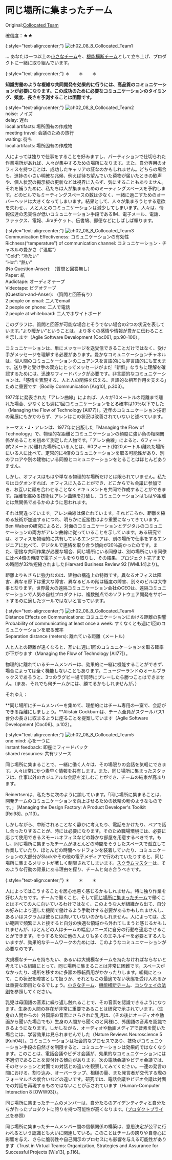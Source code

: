 # 同じ場所に集まったチーム

 Original:[Collocated Team](https://sites.google.com/a/scrumplop.org/published-patterns/product-organization-pattern-language/development-team/collocated-team)

確信度：★★

{:style="text-align:center;"}
![ch02_08_8_Collocated_Team1](Images/ch02_08_8_Collocated_Team1.png)

… あなたは​一つ以上の[小さなチーム](ch02_09_9_Small_Teams.md)を、[機能横断チーム](ch02_10_10_Cross_Functional_Team.md)​として立ち上げ、プロダクトに一緒に取り組んでいます。

{:style="text-align:center;"}
＊　　＊　　＊

**知識労働のような複雑な共同開発を効果的に行うには、高品質のコミュニケーションが必要になります。この成功のために必要なコミュニケーションのタイミング、頻度、長さを予測することは困難です。**

{:style="text-align:center;"}
![ch02_08_8_Collocated_Team2](Images/ch02_08_8_Collocated_Team2.png)<br>
noise: ノイズ<br>delay: 遅れ<br>local artifacts: 場所固有の作成物<br>meeting travel: 会議のための旅行<br>waiting: 待ち<br>local artifacts: 場所固有の作成物

人によっては独りで仕事をすることを好みますし、パーティションで仕切られた作業場所があれば、人々が集中するための場所になります。また、自分専用のオフィスを持つことは、成功したキャリアの証なのかもしれません。どちらの場合も、進捗の小さい明確な兆候、例えば待ち望んでいた荷物が届いたときの歓声や、個人状況の掲示板の更新などは視界に入らず、気にすることもありません。それを補うために、私たちは人が集まるためのミーティングスペースを予約します。どのビルでもミーティングスペースの数は少なく、一緒に過ごすためのオーバーヘッドは大きくなってしまいます。結果として、人々が集まろうとする意欲を失わせ、、人と人とのコミュニケーションは減少してしまいます。人々は、情報伝達の忠実性が低いコミュニケーション手段であるIM、電子メール、電話、ファックス、電報、Jiraチケット、伝書鳩、郵便などにしばしば頼ります。

{:style="text-align:center;"}
![ch02_08_8_Collocated_Team3](Images/ch02_08_8_Collocated_Team3.png)<br>
Communication Effectiveness: コミュニケーションの有効性<br>Richness(“temperature”) of communication channel: コミュニケーション・チャネルの豊かさ（”温度”）<br>“Cold”: “冷たい”<br>“Hot”: “熱い”<br> (No Question-Anser): （質問と回答無し）<br>Paper: 紙<br>Audiotape: オーディオテープ<br>Videotape: ビデオテープ<br>(Question-and-Anser): （質問と回答有り）<br>2 people on email: 二人でemail<br>2 people on phone: 二人で電話<br>2 people at whiteboard: 二人でホワイトボード

このグラフは、質問と回答が可能な場合とそうでない場合の2つの状況を表しています。”より暖かい”ということは、より多くの感情や情報が豊かに伝わることを示します（Agile Software Development [Coc06], pp.90-100）。

コミュニケーションは、単にメッセージを送受信できることだけではなく、受け手がメッセージを理解する必要があります。豊かなコミュニケーションチャネルは、個人間のコミュニケーションのニュアンスを言語的にも非言語的にも支えます。送り手と受け手の双方にとってメッセージがまだ「新鮮」なうちに理解を確認するためには、迅速なフィードバックが必要です。非言語的なコミュニケーションは、「感情を表現する、人と人の関係を伝える、言語的な相互作用を支える」ために重要です（Bodily Communication [Arg10], p.303）。

1977年に発表された「アレン曲線」によれば、人々が10メートルの距離まで離れた場合、少なくとも週に1回コミュニケーションをとる確率は10％以下でした（Managing the Flow of Technology [All77]）。近年のコミュニケーション技術の発展にもかかわらず、アレンはこの状況は改善されていないと述べています。

トーマス・J・アレンは、1977年に出版した『Managing the Flow of Technology』で、物理的な距離とコミュニケーションの頻度に強い負の相関関係があることを初めて測定した人物です。「アレン曲線」によると、6フィート(約2メートル)離れた場所にいる人とは、60フィート(約20メートル)離れた場所にいる人に比べて、定常的に4倍のコミュニケーションを取る可能性があり、別のフロアや別の建物にいる同僚とコミュニケーションをとることはほとんどありません。

しかし、オフィスはもはや単なる物理的な場所だけとは限られていません。私たちはログオンすれば、オフィスに入ることができ、どこからでも会議に参加でき、お互いに顔を合わせることなくドキュメントを共同で作成することができます。距離を縮める技術はアレン曲線を打破し、コミュニケーションはもはや距離とは無関係であるかのように思われます。

それは間違っています。アレン曲線は保たれています。それどころか、距離を縮める技術が加速するにつれ、明らかに近接性はより重要になってきています。Ben Waberの研究によると、対面のコミュニケーションとデジタルのコミュニケーションの両方がアレン曲線に従っていることを示しています。ある研究では、オフィスを物理的に共有しているエンジニアは、別の場所で仕事をするエンジニアに比べて、デジタルで連絡を取り合う傾向が20％高かったのです。また、密接な共同作業が必要な場合、同じ場所にいる同僚は、別の場所にいる同僚に比べ4倍の頻度で電子メールをやり取りし、その結果、プロジェクト完了までの時間が32％短縮されました(Harvard Business Review 92 [WML14]より)。

距離よりもさらに強力なのは、建物の構造上の特徴です。異なるオフィスは障害、異なる廊下は重大な障害、異なるビルの階は極度の障害、別々のビルは大惨事となります。世界最大の遠隔コミュニケーション会社のCEOは、遠隔コミュニケーションで人気の自社プロダクトは、複数拠点でのソフトウェア開発をサポートするのに適したツールではないと言っています。

{:style="text-align:center;"}
![ch02_08_8_Collocated_Team4](Images/ch02_08_8_Collocated_Team4.png)<br>
Distance Effects on Communications: コミュニケーションにおける距離の影響<br>Probability of communicating at least once a week: すくなくとも週に1回のコミュニケーションを取る確率<br>Separation distance (meters): 離れている距離（メートル）

人と人との距離が遠くなると、互いに週に1回のコミュニケーションを取る確率が下がります（Managing the Flow of Technology [All77]）。

物理的に離れているチームメンバーは、効果的に一緒に機能することができず、場合によっては全く機能しないこともあります。ニュージーランドのオールブラックスであろうと、3つのラグビー場で同時にプレーしたら勝つことはできません。（まあ、それでも何チームかには、勝てるかもしれませんが。）

それゆえ：

**同じ場所にチームメンバーを集めて、理想的にはチーム専用の一室で、会話ができる距離にしましょう。**Alistair Cockburnは、チーム全員がスクールバス1台分の長さに収まるように座ることを提案しています（Agile Software Development [Coc06]、p.102）。

{:style="text-align:center;"}
![ch02_08_8_Collocated_Team5](Images/ch02_08_8_Collocated_Team5.png)<br>
one mind: 心を一つに<br>instant feedback: 即座にフィードバック<br>shared resources: 共有リソース

同じ場所に集まることで、一緒に働く人々は、その場限りの会話を気軽にできます。人々は常にかつ素早く情報を共有します。また、同じ場所に集まったスタッフは、仕事以外のカジュアルな会話を楽しむことができ、チームの結束が高まります。

Reinertsenは、私たちに次のように諭しています。「同じ場所に集まることは、開発チームのコミュニケーションを向上させるための妖精の粉のようなものです。」（Managing the Design Factory: A Product Developer's Toolkit [Rei98]、p.113）。

しかしながら、中断されることなく静かに考えたり、電話をかけたり、ペアで話し合ったりすることが、時には必要になります。そのため職場環境には、必要に応じて使用できるスモールオフィスなどの静かな部屋を用意するべきです。もし、同じ場所に集まったチームがほとんどの時間をそうしたスペースで孤立して作業していたり、ほとんどの時間ヘッドフォンを装着していたり、コミュニケーションの大部分がSlackやその他の電子メディアで行われていたりすると、同じ場所に集まるメリットが著しく制限されてしまいます。​[スクラムマスター](ch02_20_19_ScrumMaster.md)​は、そのような行動の背景にある理由を探り、チームと向き合うべきです。

{:style="text-align:center;"}
＊　　＊　　＊

人によってはこうすることを居心地悪く感じるかもしれません。特に独り作業を好む人たちです。チームで働くこと、そして[同じ場所に集まったチーム](ch02_08_8_Collocated_Team.md)で働くことはすべての人に向いているわけではなく、このような人が組織から出て、自分の好みにより適した機関で働けるよう手助けする必要があるかもしれませんし、あるいはスクラムは彼らには向いていないのかもしれません。人によっては、広い範囲で頻繁に人と接すると自分の快適な領域から外れてしまうと感じるかもしれませんが、ほとんどの人はチームの幅広いニーズに自分の行動を適応させることができます。そうするために他の人よりも多くのエネルギーを必要とする人もいますが、効果的なチームワークのためには、このようなコミュニケーションが必要なのです。

大規模なチームを持ちたい、あるいは大規模なチームを持たなければならないと考えている組織にとって、同じ場所に集まることは非常に困難です。スペースがなかったり、場所を移すのに多額の移転費用がかかったりします。組織にとって、この状況を障害として扱うか、それともこの最適でない状態を受け入れるかは重要な節目となるでしょう。[小さなチーム](ch02_09_9_Small_Teams.md)、[機能横断チーム](ch02_10_10_Cross_Functional_Team.md)、[コンウェイの法則](ch02_04_4_Conway_s_Law.md)を参照してください。

乳児は母国語の音素に繰り返し触れることで、その音素を認識できるようになります。生身の人間の存在が非常に重要であることは研究で示されています。（生身の人間からの）外国語の音素にさらされた乳児は、（その後にオーディオや動画から聞いた場合でも）生身の人間から聞くのと同様に、外国語の音素を認識できるようになります。しかしながら、オーディオや動画メディアで音素を聞いた場合には、学習効果は見られませんでした（Nature Reviews Neuroscience 5 [Kuh04]）。コミュニケーションは社会的なプロセスであり、技術がコミュニケーション手段の自然さを制限すると、コミュニケーションは効果的ではなくなります。このことは、電話会議やビデオ会議が、効果的なコミュニケーションには不適切であることを裏付ける傾向があります。次の電話会議やビデオ会議では、そのセッションと対面での対話との違いを観察してみてください。一連の発言の間における、割り込み、オーバーラップ、相槌の量、また発言者が交代する際のフォーマルさの度合いなどの違いです。研究では、電話会議やビデオ会議は対面での対話を再現するものではないことが示されています（Human-Computer Interaction 8 [OWW93]）。

同じ場所に集まったチームのメンバーは、自分たちのアイデンティティと自分たちが作ったプロダクトに誇りを持つ可能性が高くなります。 ​([プロダクトプライド](ch02_39_38_Product_Pride.md)​を参照)

同じ場所に集まったチームメンバー間の信頼関係の構築は、意思決定が公平に行われるという認識とも大いに関連している。このことはチームの誇りや自尊心に影響を与え、さらに脆弱性や自己開示のプロセスにも影響を与える可能性があります（Trust in Virtual Teams: Organization, Strategies and Assurance for Successful Projects [Wis13], p.116)。

